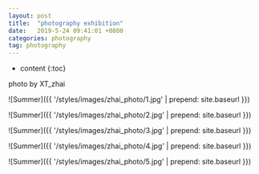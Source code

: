 ```yaml
---
layout: post
title:  "photography exhibition"
date:   2019-5-24 09:41:01 +0800
categories: photography
tag: photography
---
```


* content
{:toc}


photo by XT_zhai


![Summer]({{ '/styles/images/zhai_photo/1.jpg' | 
prepend: site.baseurl  }})

![Summer]({{ '/styles/images/zhai_photo/2.jpg' | 
prepend: site.baseurl  }})

![Summer]({{ '/styles/images/zhai_photo/3.jpg' | 
prepend: site.baseurl  }})

![Summer]({{ '/styles/images/zhai_photo/4.jpg' | 
prepend: site.baseurl  }})

![Summer]({{ '/styles/images/zhai_photo/5.jpg' | 
prepend: site.baseurl  }})